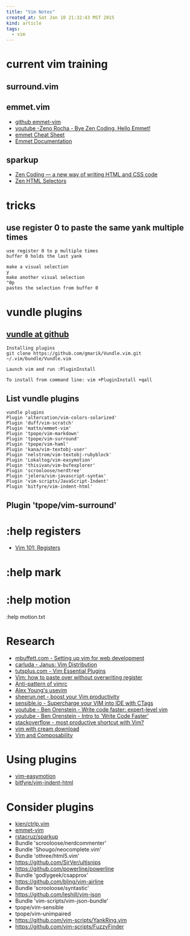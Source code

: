 ```yaml
---
title: "Vim Notes"
created_at: Sat Jan 10 21:32:43 MST 2015
kind: article
tags:
  - vim
---
```


# current vim training

## surround.vim

## emmet.vim

* [github emmet-vim](https://github.com/mattn/emmet-vim/)
* [youtube -Zeno Rocha - Bye Zen Coding, Hello Emmet!](https://www.youtube.com/watch?v=sxW-V24MTXI)
* [emmet Cheat Sheet](http://docs.emmet.io/cheat-sheet/)
* [Emmet Documentation](http://docs.emmet.io/)

## sparkup

* [Zen Coding — a new way of writing HTML and CSS code](https://code.google.com/p/zen-coding/)
* [Zen HTML Selectors](https://code.google.com/p/zen-coding/wiki/ZenHTMLSelectorsEn)

# tricks

## use register 0 to paste the same yank multiple times

~~~~~~~~~~~~~~
use register 0 to p multiple times
buffer 0 holds the last yank

make a visual selection
y
make another visual selection
"0p
pastes the selection from buffer 0
~~~~~~~~~~~~~~

# vundle plugins

## [vundle at github](https://github.com/gmarik/Vundle.vim)

~~~~~~~~~~~~~~
Installing plugins
git clone https://github.com/gmarik/Vundle.vim.git ~/.vim/bundle/Vundle.vim

Launch vim and run :PluginInstall

To install from command line: vim +PluginInstall +qall
~~~~~~~~~~~~~~

## List vundle plugins

~~~~~~~~~~~~~~
vundle plugins
Plugin 'altercation/vim-colors-solarized'
Plugin 'duff/vim-scratch'
Plugin 'mattn/emmet-vim'
Plugin 'tpope/vim-markdown'
Plugin 'tpope/vim-surround'
Plugin 'tpope/vim-haml'
Plugin 'kana/vim-textobj-user'
Plugin 'nelstrom/vim-textobj-rubyblock'
Plugin 'Lokaltog/vim-easymotion'
Plugin 'thisivan/vim-bufexplorer'
Plugin 'scrooloose/nerdtree'
Plugin 'jelera/vim-javascript-syntax'
Plugin 'vim-scripts/JavaScript-Indent'
Plugin 'bitfyre/vim-indent-html'
~~~~~~~~~~~~~~

## Plugin 'tpope/vim-surround'


# :help registers

* [Vim 101: Registers](http://usevim.com/2012/04/13/registers/)

# :help mark

# :help motion

:help motion.txt

# Research

* [mbuffett.com - Setting up vim for web development](http://mbuffett.com/?p=14)
* [carluda - Janus: Vim Distribution](https://github.com/carlhuda/janus)
* [tutsplus.com - Vim Essential Plugins](http://code.tutsplus.com/series/vim-essential-plugins--net-19224)
* [Vim: how to paste over without overwriting register](http://stackoverflow.com/questions/290465/vim-how-to-paste-over-without-overwriting-register)
* [Anti-pattern of vimrc](http://rbtnn.hateblo.jp/entry/2014/12/28/010913)
* [Alex Young's usevim](http://usevim.com)
* [sheerun.net - boost your Vim productivity](http://sheerun.net/2014/03/21/how-to-boost-your-vim-productivity/)
* [sensible.io - Supercharge your VIM into IDE with CTags](http://blog.sensible.io/2014/05/09/supercharge-your-vim-into-ide-with-ctags.html)
* [youtube - Ben Orenstein - Write code faster: expert-level vim](https://www.youtube.com/watch?v=SkdrYWhh-8s)
* [youtube - Ben Orenstein - Intro to 'Write Code Faster'](https://www.youtube.com/watch?v=SkdrYWhh-8s)
* [stackoverflow - most productive shortcut with Vim?](http://stackoverflow.com/questions/1218390/what-is-your-most-productive-shortcut-with-vim)
* [vim with cream download](http://sourceforge.net/projects/cream/files/Cream/0.43/cream-0-43-gvim-7-3-107.exe/download)
* [Vim and Composability](http://ferd.ca/vim-and-composability.html)

# Using plugins

* [vim-easymotion](https://github.com/Lokaltog/vim-easymotion)
* [bitfyre/vim-indent-html](https://github.com/bitfyre/vim-indent-html)


# Consider plugins

* [kien/ctrlp.vim](https://github.com/kien/ctrlp.vim)
* [emmet-vim](https://github.com/mattn/emmet-vim/)
* [rstacruz/sparkup](https://github.com/rstacruz/sparkup)
* Bundle 'scrooloose/nerdcommenter'
* Bundle 'Shougo/neocomplete.vim'
* Bundle 'othree/html5.vim'
* https://github.com/SirVer/ultisnips
* https://github.com/powerline/powerline
* Bundle 'godlygeek/csapprox'
* https://github.com/bling/vim-airline
* Bundle 'scrooloose/syntastic'
* https://github.com/leshill/vim-json
* Bundle 'vim-scripts/vim-json-bundle'
* tpope/vim-sensible
* tpope/vim-unimpaired
* https://github.com/vim-scripts/YankRing.vim
* https://github.com/vim-scripts/FuzzyFinder

